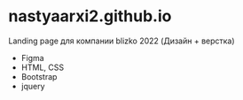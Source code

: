 # nastyaarxi2.github.io
Landing page для компании blizko 2022 (Дизайн + верстка)

- Figma
- HTML, CSS
- Bootstrap
- jquery
